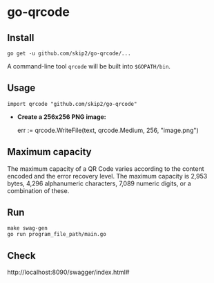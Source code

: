 # go-qrcode #

## Install

    go get -u github.com/skip2/go-qrcode/...

A command-line tool `qrcode` will be built into `$GOPATH/bin`.

## Usage

    import qrcode "github.com/skip2/go-qrcode"

- **Create a 256x256 PNG image:**

    err := qrcode.WriteFile(text, qrcode.Medium, 256, "image.png")

## Maximum capacity
The maximum capacity of a QR Code varies according to the content encoded and the error recovery level. The maximum capacity is 2,953 bytes, 4,296 alphanumeric characters, 7,089 numeric digits, or a combination of these.

## Run 
    make swag-gen  
    go run program_file_path/main.go

## Check
http://localhost:8090/swagger/index.html#




